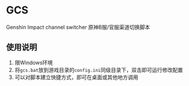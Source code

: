 # GCS
Genshin Impact channel switcher 原神B服/官服渠道切换脚本

## 使用说明
1. 限Windows环境
2. 将`gcs.bat`放到游戏目录的`config.ini`同级目录下，双击即可运行修改配置
3. 可以对脚本建立快捷方式，即可在桌面或其他地方调用